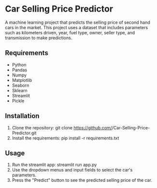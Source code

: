 # Car Selling Price Predictor

A machine learning project that predicts the selling price of second hand cars in the market. This project uses a dataset that includes parameters such as kilometers driven, year, fuel type, owner, seller type, and transmission to make predictions.

## Requirements
- Python
- Pandas
- Numpy
- Matplotlib
- Seaborn
- Sklearn
- Streamlit
- Pickle


## Installation
1. Clone the repository: git clone https://github.com/<username>/Car-Selling-Price-Predictor.git
2. Install the requirements: pip install -r requirements.txt
  
## Usage
1. Run the streamlit app: streamlit run app.py
2. Use the dropdown menus and input fields to select the car's parameters.
3. Press the "Predict" button to see the predicted selling price of the car.
  
